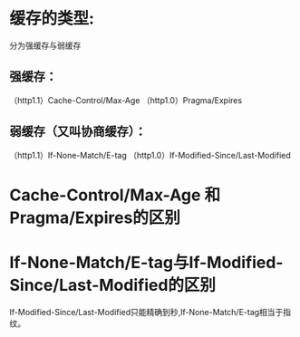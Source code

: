 # 缓存的类型:
 分为强缓存与弱缓存

## 强缓存：

（http1.1）Cache-Control/Max-Age
（http1.0）Pragma/Expires

## 弱缓存（又叫协商缓存）：

（http1.1）If-None-Match/E-tag
（http1.0）If-Modified-Since/Last-Modified

# Cache-Control/Max-Age 和 Pragma/Expires的区别
  
# If-None-Match/E-tag与If-Modified-Since/Last-Modified的区别
  If-Modified-Since/Last-Modified只能精确到秒,If-None-Match/E-tag相当于指纹。

